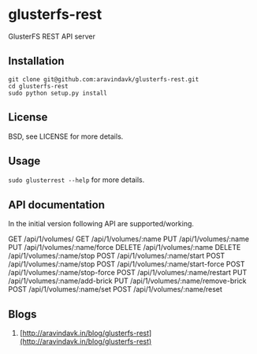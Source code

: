 glusterfs-rest
===============

GlusterFS REST API server

## Installation

    git clone git@github.com:aravindavk/glusterfs-rest.git
    cd glusterfs-rest
    sudo python setup.py install

## License

BSD, see LICENSE for more details.

## Usage

`sudo glusterrest --help` for more details.

## API documentation

In the initial version following API are supported/working.

GET    /api/1/volumes/
GET    /api/1/volumes/:name
PUT    /api/1/volumes/:name
PUT    /api/1/volumes/:name/force
DELETE /api/1/volumes/:name
DELETE /api/1/volumes/:name/stop
POST   /api/1/volumes/:name/start
POST   /api/1/volumes/:name/stop
POST   /api/1/volumes/:name/start-force
POST   /api/1/volumes/:name/stop-force
POST   /api/1/volumes/:name/restart
PUT    /api/1/volumes/:name/add-brick
PUT    /api/1/volumes/:name/remove-brick
POST   /api/1/volumes/:name/set
POST   /api/1/volumes/:name/reset


## Blogs

1. [http://aravindavk.in/blog/glusterfs-rest](http://aravindavk.in/blog/glusterfs-rest)
